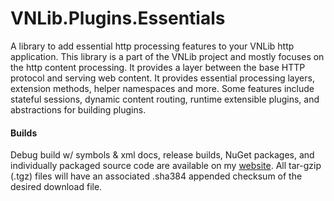 # VNLib.Plugins.Essentials

A library to add essential http processing features to your VNLib http application. This library is a part of the VNLib project and mostly focuses on the http content processing. It provides a layer between the base HTTP protocol and serving web content. It provides essential processing layers, extension methods, helper namespaces and more. Some features include stateful sessions, dynamic content routing, runtime extensible plugins, and abstractions for building plugins.  

#### Builds
Debug build w/ symbols & xml docs, release builds, NuGet packages, and individually packaged source code are available on my [website](https://www.vaughnnugent.com/resources/software). All tar-gzip (.tgz) files will have an associated .sha384 appended checksum of the desired download file.